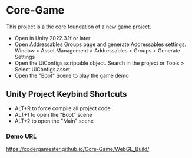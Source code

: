 # Core-Game
This project is a the core foundation of a new game project.

- Open in Unity 2022.3.1f or later
- Open Addressables Groups page and generate Addressables settings. Window > Asset Management > Addressables > Groups > Generate Settings
- Open the UiConfigs scriptable object. Search in the project or Tools > Select UiConfigs.asset
- Open the "Boot" Scene to play the game demo

## Unity Project Keybind Shortcuts

- ALT+R to force compile all project code
- ALT+1 to open the "Boot" scene
- ALT+2 to open the "Main" scene

### Demo URL

https://codergamester.github.io/Core-Game/WebGL_Build/
